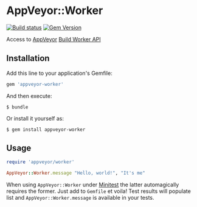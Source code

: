 # AppVeyor::Worker

[![Build status](https://ci.appveyor.com/api/projects/status/oiqm2v8jcr9td1la?svg=true)](https://ci.appveyor.com/project/ukoloff/appveyor-worker)
[![Gem Version](https://badge.fury.io/rb/appveyor-worker.svg)](http://badge.fury.io/rb/appveyor-worker)

Access to [AppVeyor](http://www.appveyor.com/)
[Build Worker API](http://www.appveyor.com/docs/build-worker-api)

## Installation

Add this line to your application's Gemfile:

```ruby
gem 'appveyor-worker'
```

And then execute:

    $ bundle

Or install it yourself as:

    $ gem install appveyor-worker

## Usage

```ruby
require 'appveyor/worker'

AppVeyor::Worker.message "Hello, world!", "It's me"
```

When using `AppVeyor::Worker` under
[Minitest](https://github.com/seattlerb/minitest)
the latter automagically requires the former.
Just add to `Gemfile` et voila! Test results will populate list
and `AppVeyor::Worker.message` is available in your tests.
